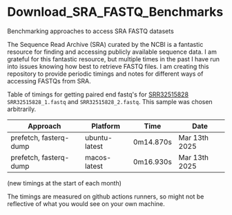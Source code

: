 # Download_SRA_FASTQ_Benchmarks
Benchmarking approaches to access SRA FASTQ datasets

The Sequence Read Archive (SRA) curated by the NCBI is a fantastic resource for finding and accessing publicly available sequence data.
I am grateful for this fantastic resource, but multiple times in the past I have run into issues knowing how best to retrieve FASTQ files.
I am creating this repository to provide periodic timings and notes for different ways of accessing FASTQs from SRA.

Table of timings for getting paired end fastq's for
[SRR32515828](https://trace.ncbi.nlm.nih.gov/Traces/?view=run_browser&acc=SRR32515828&display=metadata)
 `SRR32515828_1.fastq` and `SRR32515828_2.fastq`. This sample was chosen arbitrarily.

| Approach | Platform | Time | Date |
| -------- | -------- | ---- | ---- |
| prefetch, fasterq-dump | ubuntu-latest | 0m14.870s | Mar 13th 2025 |
| prefetch, fasterq-dump | macos-latest | 0m16.930s | Mar 13th 2025 |
(new timings at the start of each month)

The timings are measured on github actions runners, so might not be reflective of
what you would see on your own machine.
